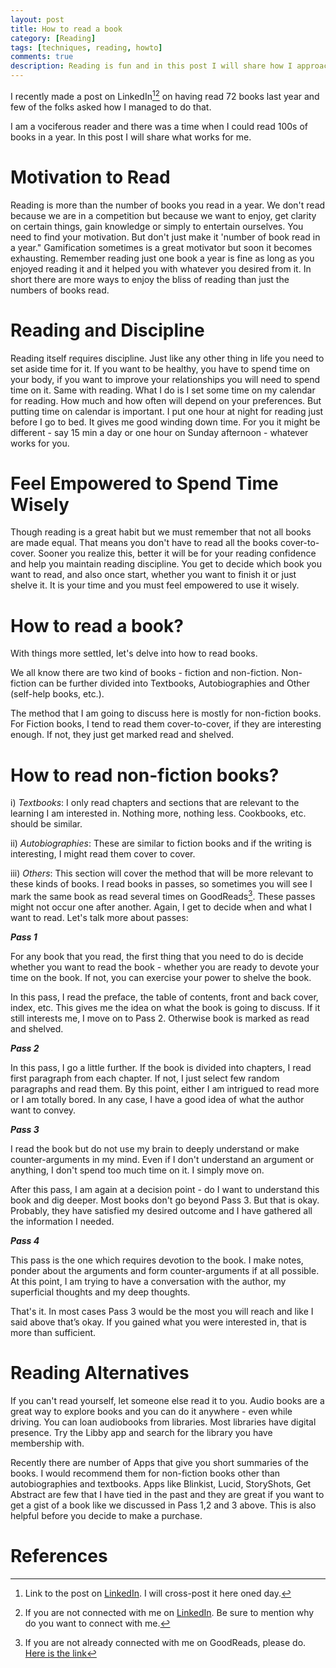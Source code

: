 ```yaml
---
layout: post
title: How to read a book
category: [Reading]
tags: [techniques, reading, howto]
comments: true
description: Reading is fun and in this post I will share how I approach reading and reading alternatives
---
```


I recently made a post on LinkedIn[^1][^2] on having read 72 books last year and few of the folks asked how I managed to do that. 

I am a vociferous reader and there was a time when I could read 100s of books in a year. In this post I will share what works for me. 

Motivation to Read
==================

Reading is more than the number of books you read in a year. We don't read because we are in a competition but because we want to enjoy, get clarity on certain things, gain knowledge or simply to entertain ourselves. You need to find your motivation. But don't just make it 'number of book read in a year." Gamification sometimes is a great motivator but soon it becomes exhausting. Remember
reading just one book a year is fine as long as you enjoyed reading it and it helped you with whatever you desired from it. In short there are more ways to enjoy the bliss of reading than just the numbers of books read.

Reading and Discipline 
======================

Reading itself requires discipline. Just like any other thing in life you need to set aside time for it. If you want to be healthy, you have to spend time on your body, if you want to improve your relationships you will need to spend time on it. Same with reading. What I do is I set some time on my calendar for reading. How much and how often will depend on your preferences. But putting time on calendar is important.  I put one hour at night for reading just before I go to bed. It gives me good winding down time. For you it might be different - say 15 min a day or one hour on Sunday afternoon - whatever works for you.

Feel Empowered to Spend Time Wisely
===================================

Though reading is a great habit but we must remember that not all books are made equal. That means you don't have to read all the books cover-to-cover. Sooner you realize this, better it will be for your reading confidence and help you maintain reading discipline. You get to decide which book you want to read, and also once start, whether you want to finish it or just shelve it. It is your time and you must feel empowered to use it wisely. 


How to read a book?
===================

With things more settled, let's delve into how to read books.

We all know there are two kind of books - fiction and non-fiction. Non-fiction can be further divided into Textbooks, Autobiographies and Other (self-help books, etc.). 

The method that I am going to discuss here is mostly for non-fiction books. For Fiction books, I tend to read them cover-to-cover, if they are interesting enough. If not, they just get marked read and shelved. 

How to read non-fiction books?
==============================

i) *Textbooks*: I only read chapters and sections that are relevant to the learning I am interested in. Nothing more, nothing less. Cookbooks, etc. should be similar. 

ii) *Autobiographies*:   These are similar to fiction books and if the writing is interesting, I might read them cover to cover.

iii) *Others*: This section will cover the method that will be more relevant to these kinds of books. I read books in passes, so sometimes you will see I mark the same book as read several times on GoodReads[^3]. These passes might not occur one after another. Again, I get to decide when and what I want to read. Let's talk more about passes:

***Pass 1***

For any book that you read, the first thing that you need to do is decide whether you want to read the book - whether you are ready to devote your time on the book. If not, you can exercise your power to shelve the book. 

In this pass, I read the preface, the table of contents, front and back cover, index, etc. This gives me the idea on what the book is going to discuss. If it still interests me, I move on to Pass 2. Otherwise book is marked as read and shelved.

***Pass 2***

In this pass, I go a little further. If the book is divided into chapters, I read first paragraph from each chapter. If not, I just select few random paragraphs and read them. By this point, either I am intrigued to read more or I am totally bored. In any case, I have a good idea of what the author want to convey. 

***Pass 3***

 I read the book but do not use my brain to deeply understand or make counter-arguments in my mind. Even if I don't understand an argument or anything, I don't spend too much time on it. I simply move on. 

After this pass, I am again at a decision point - do I want to understand this book and dig deeper. Most books don't go beyond Pass 3. But that is okay. Probably, they have satisfied my desired outcome and I have gathered all the information I needed. 

***Pass 4***

 This pass is the one which requires devotion to the book. I make notes, ponder about the arguments and form counter-arguments if at all possible. At this point, I am trying to have a conversation with the author, my superficial thoughts and my deep thoughts.

That's it. In most cases Pass 3 would be the most you will reach and like I said above that’s okay. If you gained what you were interested in, that is more than sufficient.

Reading Alternatives
====================

 If you can't read yourself, let someone else read it to you. Audio books are a great way to explore books and you can do it anywhere - even while driving. You can loan audiobooks from libraries. Most libraries have digital presence. Try the Libby app and search for the library you have membership with.

Recently there are number of Apps that give you short summaries of the books. I would recommend them for non-fiction books other than autobiographies and textbooks. Apps like Blinkist, Lucid, StoryShots, Get Abstract are few that I have tied in the past and they are great if you want to get a gist of a book like we discussed in Pass 1,2 and 3 above. This is also helpful before you decide to make a purchase. 

References
==========
[^1]: Link to the post on [LinkedIn](https://www.linkedin.com/posts/systemhalted_reading-booksreadin2021-activity-6886145172648837120-PR9d). I will cross-post it here oned day.
[^2]: If you are not connected with me on [LinkedIn](https://www.linkedin.com/in/systemhalted/). Be sure to mention why do you want to connect with me. 
[^3]: If you are not already connected with me on GoodReads, please do. [Here is the link](www.goodreads.com/systemhalted)
